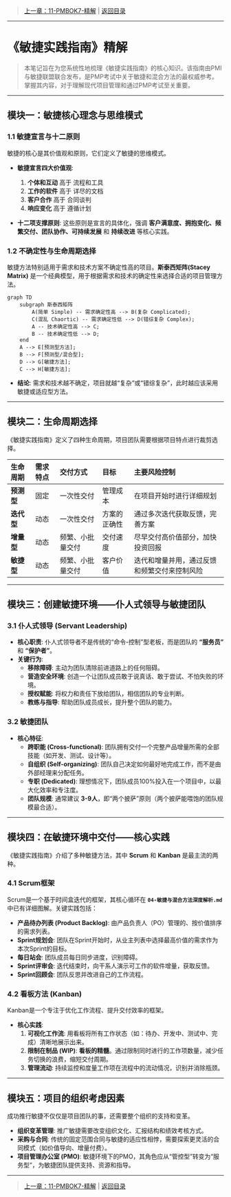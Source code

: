 > [上一章：11-PMBOK7-精解](11-PMBOK7-精解.md) | [返回目录](../README.md)

---
# 《敏捷实践指南》精解

> 本笔记旨在为您系统性地梳理《敏捷实践指南》的核心知识。该指南由PMI与敏捷联盟联合发布，是PMP考试中关于敏捷和混合方法的最权威参考。掌握其内容，对于理解现代项目管理和通过PMP考试至关重要。

---

## 模块一：敏捷核心理念与思维模式

### 1.1 敏捷宣言与十二原则

敏捷的核心是其价值观和原则，它们定义了敏捷的思维模式。

- **敏捷宣言四大价值观**:

  1. **个体和互动** 高于 流程和工具
  2. **工作的软件** 高于 详尽的文档
  3. **客户合作** 高于 合同谈判
  4. **响应变化** 高于 遵循计划
- **十二项支撑原则**: 这些原则是宣言的具体化，强调 **客户满意度、拥抱变化、频繁交付、团队协作、可持续发展** 和 **持续改进** 等核心实践。

### 1.2 不确定性与生命周期选择

敏捷方法特别适用于需求和技术方案不确定性高的项目。**斯泰西矩阵(Stacey Matrix)** 是一个经典模型，用于根据需求和技术的确定性来选择合适的项目管理方法。

```mermaid
graph TD
    subgraph 斯泰西矩阵
        A(简单 Simple) -- 需求确定性高 --> B(复杂 Complicated);
        C(混乱 Chaortic) -- 需求确定性低 --> D(错综复杂 Complex);
        A -- 技术确定性高 --> C;
        B -- 技术确定性低 --> D;
    end
    A --> E[预测型方法];
    B --> F[预测型/混合型];
    D --> G[敏捷方法];
    C --> H[敏捷方法];
```

- **结论**: 需求和技术越不确定，项目就越“复杂”或“错综复杂”，此时越应该采用敏捷或适应型方法。

---

## 模块二：生命周期选择

《敏捷实践指南》定义了四种生命周期，项目团队需要根据项目特点进行裁剪选择。


| 生命周期   | 需求特点 | 交付方式         | 目标         | 主要风险控制                                 |
| :----------- | :--------- | :----------------- | :------------- | :--------------------------------------------- |
| **预测型** | 固定     | 一次性交付       | 管理成本     | 在项目开始时进行详细规划                     |
| **迭代型** | 动态     | 一次性交付       | 方案的正确性 | 通过多次迭代获取反馈，完善方案               |
| **增量型** | 动态     | 频繁、小批量交付 | 交付速度     | 尽早交付高价值部分，加快投资回报             |
| **敏捷型** | 动态     | 频繁、小批量交付 | 客户价值     | 迭代和增量并用，通过反馈和频繁交付来控制风险 |

---

## 模块三：创建敏捷环境——仆人式领导与敏捷团队

### 3.1 仆人式领导 (Servant Leadership)

- **核心职责**: 仆人式领导者不是传统的“命令-控制”型老板，而是团队的 **“服务员”** 和 **“保护者”**。
- **关键行为**:
  - **移除障碍**: 主动为团队清除前进道路上的任何阻碍。
  - **营造安全环境**: 创造一个让团队成员敢于说真话、敢于尝试、不怕失败的环境。
  - **授权赋能**: 将权力和责任下放给团队，相信团队的专业判断。
  - **教练与指导**: 帮助团队成员成长，提升整个团队的能力。

### 3.2 敏捷团队

- **核心特征**:
  - **跨职能 (Cross-functional)**: 团队拥有交付一个完整产品增量所需的全部技能（如开发、测试、设计等）。
  - **自组织 (Self-organizing)**: 团队自己决定如何最好地完成工作，而不是由外部经理来分配任务。
  - **专职 (Dedicated)**: 理想情况下，团队成员100%投入在一个项目中，以最大化效率和专注度。
  - **团队规模**: 通常建议 **3-9人**，即“两个披萨”原则（两个披萨能喂饱的团队规模最合适）。

---

## 模块四：在敏捷环境中交付——核心实践

《敏捷实践指南》介绍了多种敏捷方法，其中 **Scrum** 和 **Kanban** 是最主流的两种。

### 4.1 Scrum框架

Scrum是一个基于时间盒迭代的框架，其核心循环在 **`04-敏捷与混合方法深度解析.md`** 中已有详细图解。关键实践包括：

- **产品待办列表 (Product Backlog)**: 由产品负责人（PO）管理的、按价值排序的需求列表。
- **Sprint规划会**: 团队在Sprint开始时，从业主列表中选择最高价值的需求作为本次Sprint的目标。
- **每日站会**: 团队成员每日同步进度，识别障碍。
- **Sprint评审会**: 迭代结束时，向干系人演示可工作的软件增量，获取反馈。
- **Sprint回顾会**: 团队反思并改进自己的工作流程。

### 4.2 看板方法 (Kanban)

Kanban是一个专注于优化工作流程、提升交付效率的框架。

- **核心实践**:
  1. **可视化工作流**: 用看板将所有工作状态（如：待办、开发中、测试中、完成）清晰地展示出来。
  2. **限制在制品 (WIP)**: **看板的精髓**。通过限制同时进行的工作项数量，减少任务切换的浪费，缩短交付周期。
  3. **管理流动**: 持续监控和度量工作项在流程中的流动情况，识别并消除瓶颈。

---

## 模块五：项目的组织考虑因素

成功推行敏捷不仅仅是项目团队的事，还需要整个组织的支持和变革。

- **组织变革管理**: 推广敏捷需要改变组织文化、汇报结构和绩效考核方式。
- **采购与合同**: 传统的固定范围合同与敏捷的适应性相悖，需要探索更灵活的合同模式（如价值导向、增量付费）。
- **项目管理办公室 (PMO)**: 敏捷环境下的PMO，其角色应从“管控型”转变为“服务型”，为敏捷团队提供支持、资源和指导。

---
> [上一章：11-PMBOK7-精解](11-PMBOK7-精解.md) | [返回目录](../README.md)
